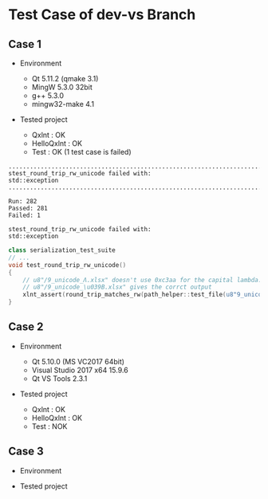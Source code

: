 # Test Case of dev-vs Branch 

## Case 1

- Environment
  - Qt 5.11.2 (qmake 3.1)
  - MingW 5.3.0 32bit
  - g++ 5.3.0
  - mingw32-make 4.1

- Tested project
  - Qxlnt : OK
  - HelloQxlnt : OK
  - Test : OK (1 test case is failed)
```
...........................................................................................*
stest_round_trip_rw_unicode failed with:
std::exception
..............................................................................................................................................................................................

Run: 282
Passed: 281
Failed: 1

stest_round_trip_rw_unicode failed with:
std::exception
```

```cpp
class serialization_test_suite 
// ...
void test_round_trip_rw_unicode()
{
    // u8"/9_unicode_Λ.xlsx" doesn't use 0xc3aa for the capital lambda...
    // u8"/9_unicode_\u039B.xlsx" gives the corrct output
    xlnt_assert(round_trip_matches_rw(path_helper::test_file(u8"9_unicode_\u039B.xlsx")));
}
```

## Case 2

- Environment
  - Qt 5.10.0 (MS VC2017 64bit)
  - Visual Studio 2017 x64 15.9.6
  - Qt VS Tools 2.3.1

- Tested project
  - Qxlnt : OK
  - HelloQxlnt : OK
  - Test : NOK

## Case 3

- Environment

- Tested project

